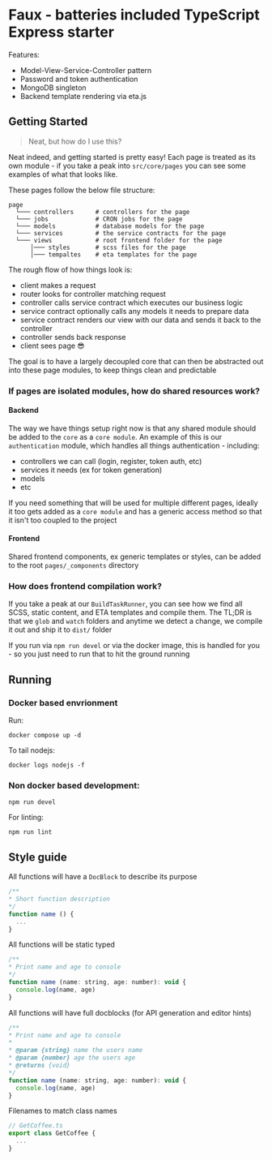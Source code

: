 # Faux - batteries included TypeScript Express starter

Features:
* Model-View-Service-Controller pattern
* Password and token authentication
* MongoDB singleton
* Backend template rendering via eta.js

## Getting Started
> Neat, but how do I use this?

Neat indeed, and getting started is pretty easy! Each page is treated as its own module - if you take a peak into `src/core/pages` you can see some examples of what that looks like. 

These pages follow the below file structure:
```
page
  └─── controllers      # controllers for the page
  └─── jobs             # CRON jobs for the page
  └─── models           # database models for the page 
  └─── services         # the service contracts for the page 
  └─── views            # root frontend folder for the page
      │─── styles       # scss files for the page
      │─── tempaltes    # eta templates for the page
```

The rough flow of how things look is:
- client makes a request
- router looks for controller matching request
- controller calls service contract which executes our business logic
- service contract optionally calls any models it needs to prepare data
- service contract renders our view with our data and sends it back to the controller
- controller sends back response 
- client sees page 😎

The goal is to have a largely decoupled core that can then be abstracted out into these page modules, to keep things clean and predictable

### If pages are isolated modules, how do shared resources work?
#### **Backend**
The way we have things setup right now is that any shared module should be added to the `core` as a `core module`. An example of this is our `authentication` module, which handles all things authentication - including:
- controllers we can call (login, register, token auth, etc)
- services it needs (ex for token generation)
- models
- etc

If you need something that will be used for multiple different pages, ideally it too gets added as a `core module` and has a generic access method so that it isn't too coupled to the project

#### **Frontend**
Shared frontend components, ex generic templates or styles, can be added to the root `pages/_components` directory

### How does frontend compilation work?
If you take a peak at our `BuildTaskRunner`, you can see how we find all SCSS, static content, and ETA templates and compile them. The TL;DR is that we `glob` and `watch` folders and anytime we detect a change, we compile it out and ship it to `dist/` folder

If you run via `npm run devel` or via the docker image, this is handled for you - so you just need to run that to hit the ground running

## Running
### Docker based envrionment
Run:
```
docker compose up -d
```

To tail nodejs:
```
docker logs nodejs -f
```

### Non docker based development:
```
npm run devel
```

For linting:
```
npm run lint
```

## Style guide
All functions will have a `DocBlock` to describe its purpose
```js
/**
* Short function description
*/
function name () {
  ...
}
```

All functions will be static typed
```js
/**
* Print name and age to console
*/
function name (name: string, age: number): void {
  console.log(name, age)
}
```

All functions will have full docblocks (for API generation and editor hints)
```js
/**
* Print name and age to console
* 
* @param {string} name the users name
* @param {number} age the users age
* @returns {void}
*/
function name (name: string, age: number): void {
  console.log(name, age)
}
```

Filenames to match class names
```js
// GetCoffee.ts
export class GetCoffee {
  ...
}
```
